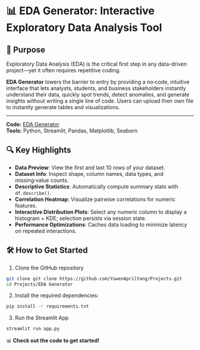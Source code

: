 # 📊 EDA Generator: Interactive Exploratory Data Analysis Tool  
## 🎯 Purpose
Exploratory Data Analysis (EDA) is the critical first step in any data-driven project—yet it often requires repetitive coding. 
  
**EDA Generator** lowers the barrier to entry by providing a no‑code, intuitive interface that lets analysts, students, and business stakeholders instantly understand their data, quickly spot trends, detect anomalies, and generate insights without writing a single line of code. Users can upload their own file to instantly generate tables and visualizations.    

---
**Code:** [EDA Generator](https://github.com/YuwenAprilYang/Projects/blob/50f54dc9d3e6740f7a4d8688e521e90f3d93d57d/EDA%20Generator/app.py)  
**Tools:** Python, Streamlit, Pandas, Matplotlib, Seaborn  


## 🔍 Key Highlights
- **Data Preview**: View the first and last 10 rows of your dataset.  
- **Dataset Info**: Inspect shape, column names, data types, and missing‑value counts.  
- **Descriptive Statistics**: Automatically compute summary stats with `df.describe()`.  
- **Correlation Heatmap**: Visualize pairwise correlations for numeric features.  
- **Interactive Distribution Plots**: Select any numeric column to display a histogram + KDE; selection persists via session state.  
- **Performance Optimizations**: Caches data loading to minimize latency on repeated interactions.

## 🛠️ How to Get Started
1. Clone the GitHub repository

```bash
git clone git clone https://github.com/YuwenAprilYang/Projects.git
cd Projects/EDA Generator
```
2. Install the required dependencies:

```bash
pip install -r requirements.txt
```
3. Run the Streamlit App
```bash
streamlit run app.py
```
📊 **Check out the code to get started!**  

